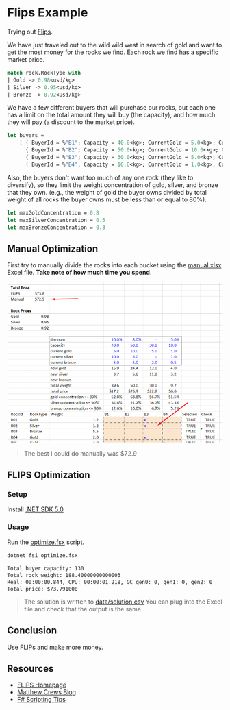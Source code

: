 # Flips Example
Trying out [Flips](https://github.com/fslaborg/flips).

We have just traveled out to the wild wild west in search
of gold and want to get the most money for the rocks we find.
Each rock we find has a specific market price.

```fsharp
match rock.RockType with
| Gold -> 0.98<usd/kg>
| Silver -> 0.95<usd/kg>
| Bronze -> 0.92<usd/kg>
```

We have a few different buyers that will purchase our rocks, but
each one has a limit on the total amount they will buy (the capacity),
and how much they will pay (a discount to the market price).

```fsharp
let buyers =
    [ { BuyerId = %"B1"; Capacity = 40.0<kg>; CurrentGold = 5.0<kg>; CurrentSilver = 10.0<kg>; CurrentBronze = 5.0<kg>;  Discount = 0.1; }
      { BuyerId = %"B2"; Capacity = 50.0<kg>; CurrentGold = 10.0<kg>; CurrentSilver = 5.0<kg>; CurrentBronze = 5.0<kg>; Discount = 0.08 }
      { BuyerId = %"B3"; Capacity = 30.0<kg>; CurrentGold = 5.0<kg>; CurrentSilver = 0.0<kg>; CurrentBronze = 2.0<kg>; Discount = 0.0 }
      { BuyerId = %"B4"; Capacity = 10.0<kg>; CurrentGold = 1.0<kg>; CurrentSilver = 1.0<kg>; CurrentBronze = 0.5<kg>; Discount = 0.05 } ]
```

Also, the buyers don't want too much of any one rock (they like to diversify),
so they limit the weight concentration of gold, silver, and bronze that they own. 
(e.g., the weight of gold the buyer owns divided by total weight
of all rocks the buyer owns must be less than or equal to 80%).

```fsharp
let maxGoldConcentration = 0.8
let maxSilverConcentration = 0.5
let maxBronzeConcentration = 0.3
```

## Manual Optimization

First try to manually divide the rocks into each bucket using
the [manual.xlsx](./manual.xlsx) Excel file.
__Take note of how much time you spend__.

![rock-selection](./etc/images/rock-selection.png)

> The best I could do manually was $72.9

## FLIPS Optimization

### Setup
Install [.NET SDK 5.0](https://dotnet.microsoft.com/download)

### Usage
Run the [optimize.fsx](./optimize.fsx) script.
```
dotnet fsi optimize.fsx
```
```
Total buyer capacity: 130
Total rock weight: 188.40000000000003
Real: 00:00:00.844, CPU: 00:00:01.218, GC gen0: 0, gen1: 0, gen2: 0
Total price: $73.791000
```

> The solution is written to [data/solution.csv](./data/solution.csv)
You can plug into the Excel file and check that the output is the same.

## Conclusion
Use FLIPs and make more money.

## Resources
- [FLIPS Homepage](https://flipslibrary.com/#/)
- [Matthew Crews Blog](https://matthewcrews.com/)
- [F# Scripting Tips](https://brandewinder.com/2016/02/06/10-fsharp-scripting-tips/)
